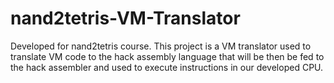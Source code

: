 # nand2tetris-VM-Translator

Developed for nand2tetris course. 
This project is a VM translator used to translate VM code to the hack assembly language that will be then be fed to the hack assembler and used to execute instructions in our developed CPU.
